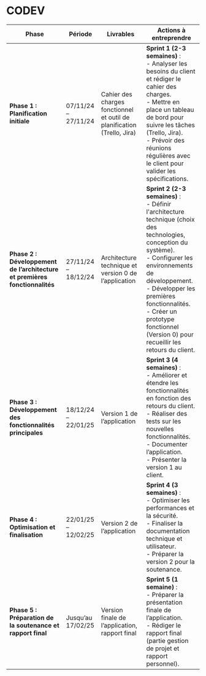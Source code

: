 # CODEV
| **Phase** | **Période** | **Livrables** | **Actions à entreprendre** |
|-----------|-------------|---------------|----------------------------|
| **Phase 1 : Planification initiale** | 07/11/24 – 27/11/24 | Cahier des charges fonctionnel et outil de planification (Trello, Jira) | **Sprint 1 (2-3 semaines)** :<br>- Analyser les besoins du client et rédiger le cahier des charges.<br>- Mettre en place un tableau de bord pour suivre les tâches (Trello, Jira).<br>- Prévoir des réunions régulières avec le client pour valider les spécifications. |
| **Phase 2 : Développement de l’architecture et premières fonctionnalités** | 27/11/24 – 18/12/24 | Architecture technique et version 0 de l’application | **Sprint 2 (2-3 semaines)** :<br>- Définir l'architecture technique (choix des technologies, conception du système).<br>- Configurer les environnements de développement.<br>- Développer les premières fonctionnalités.<br>- Créer un prototype fonctionnel (Version 0) pour recueillir les retours du client. |
| **Phase 3 : Développement des fonctionnalités principales** | 18/12/24 – 22/01/25 | Version 1 de l’application | **Sprint 3 (4 semaines)** :<br>- Améliorer et étendre les fonctionnalités en fonction des retours du client.<br>- Réaliser des tests sur les nouvelles fonctionnalités.<br>- Documenter l’application.<br>- Présenter la version 1 au client. |
| **Phase 4 : Optimisation et finalisation** | 22/01/25 – 12/02/25 | Version 2 de l’application | **Sprint 4 (3 semaines)** :<br>- Optimiser les performances et la sécurité.<br>- Finaliser la documentation technique et utilisateur.<br>- Préparer la version 2 pour la soutenance. |
| **Phase 5 : Préparation de la soutenance et rapport final** | Jusqu’au 17/02/25 | Version finale de l’application, rapport final | **Sprint 5 (1 semaine)** :<br>- Préparer la présentation finale de l’application.<br>- Rédiger le rapport final (partie gestion de projet et rapport personnel). |
